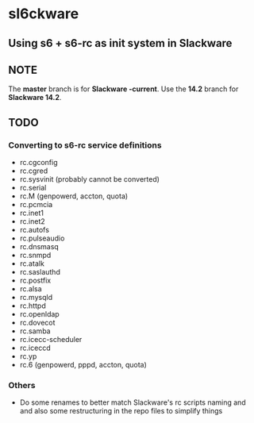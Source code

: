 # sl6ckware
## Using s6 + s6-rc as init system in Slackware

## NOTE
The **master** branch is for **Slackware -current**. Use the **14.2** branch for **Slackware 14.2**.

## TODO
### Converting to s6-rc service definitions
- rc.cgconfig
- rc.cgred
- rc.sysvinit (probably cannot be converted)
- rc.serial
- rc.M (genpowerd, accton, quota)
- rc.pcmcia
- rc.inet1
- rc.inet2
- rc.autofs
- rc.pulseaudio
- rc.dnsmasq
- rc.snmpd
- rc.atalk
- rc.saslauthd
- rc.postfix
- rc.alsa
- rc.mysqld
- rc.httpd
- rc.openldap
- rc.dovecot
- rc.samba
- rc.icecc-scheduler
- rc.iceccd
- rc.yp
- rc.6 (genpowerd, pppd, accton, quota)

### Others
- Do some renames to better match Slackware's rc scripts naming and
  and also some restructuring in the repo files to simplify things
